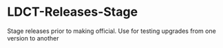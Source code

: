 # LDCT-Releases-Stage
Stage releases prior to making official. Use for testing upgrades from one version to another
